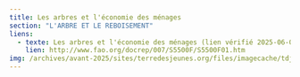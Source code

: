 ```yaml
---
title: Les arbres et l'économie des ménages
section: "L'ARBRE ET LE REBOISEMENT"
liens:
  - texte: Les arbres et l'économie des ménages (lien vérifié 2025-06-09)
    lien: http://www.fao.org/docrep/007/S5500F/S5500F01.htm
img: /archives/avant-2025/sites/terredesjeunes.org/files/imagecache/tdj_image_ressource/Screen%20shot%202011-04-21%20at%2012.55.30%20PM.png
---
```


